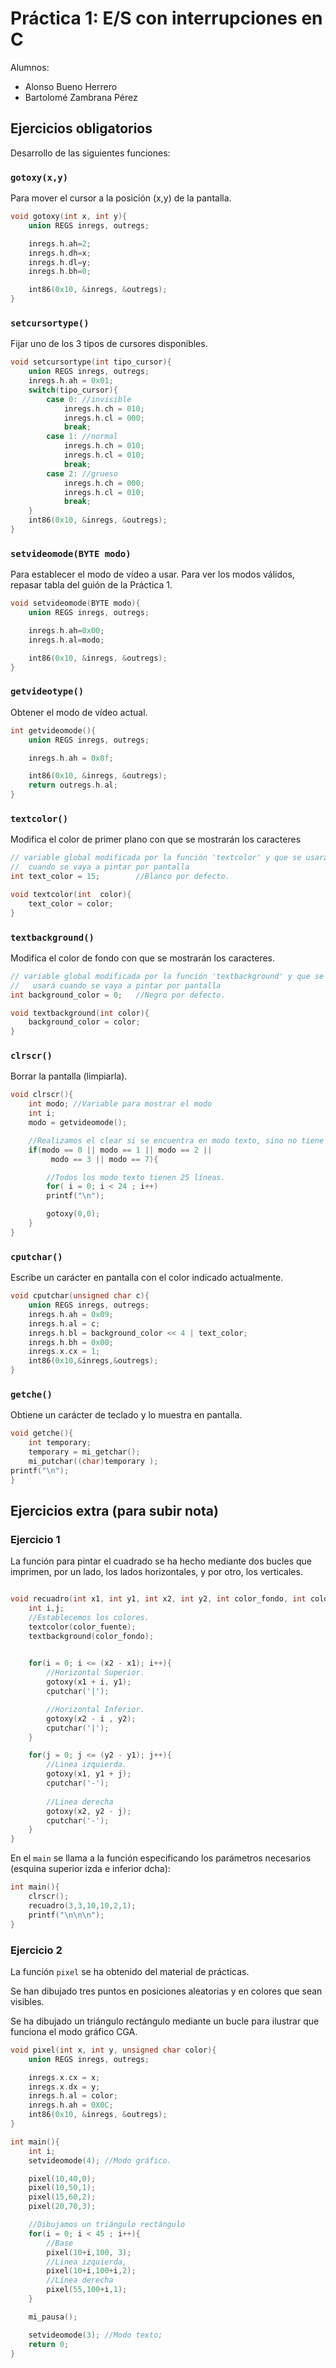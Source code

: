 # Práctica 1: E/S con interrupciones en C

Alumnos:
* Alonso Bueno Herrero
* Bartolomé Zambrana Pérez

## Ejercicios obligatorios

Desarrollo de las siguientes funciones:

### `gotoxy(x,y)` 

Para mover el cursor a la posición (x,y) de la pantalla. 

```C
void gotoxy(int x, int y){
	union REGS inregs, outregs;

	inregs.h.ah=2;
	inregs.h.dh=x;
	inregs.h.dl=y;
	inregs.h.bh=0;

	int86(0x10, &inregs, &outregs);
}
```

### `setcursortype()` 

Fijar uno de los 3 tipos de cursores disponibles. 

```C
void setcursortype(int tipo_cursor){
	union REGS inregs, outregs;
	inregs.h.ah = 0x01;
	switch(tipo_cursor){
		case 0: //invisible
			inregs.h.ch = 010;
			inregs.h.cl = 000;
			break;
		case 1: //normal
			inregs.h.ch = 010;
			inregs.h.cl = 010;
			break;
		case 2: //grueso
			inregs.h.ch = 000;
			inregs.h.cl = 010;
			break;
	}
	int86(0x10, &inregs, &outregs);
}
```

### `setvideomode(BYTE modo)`

Para establecer el modo de vídeo a usar. Para ver los modos válidos, repasar tabla del guión de la Práctica 1.

```C
void setvideomode(BYTE modo){
	union REGS inregs, outregs;

	inregs.h.ah=0x00;
	inregs.h.al=modo;

	int86(0x10, &inregs, &outregs);
}
```


###  `getvideotype()` 

Obtener el modo de vídeo actual. 



```C
int getvideomode(){
	union REGS inregs, outregs;

	inregs.h.ah = 0x0f;

	int86(0x10, &inregs, &outregs);
	return outregs.h.al;
}
```


### `textcolor()` 
Modifica el color de primer plano con que se mostrarán los caracteres

```C
// variable global modificada por la función 'textcolor' y que se usará
//  cuando se vaya a pintar por pantalla
int text_color = 15; 		//Blanco por defecto.

void textcolor(int  color){
	text_color = color;
}
```

### `textbackground()`

Modifica el color de fondo con que se mostrarán los caracteres.

```C
// variable global modificada por la función 'textbackground' y que se 
//   usará cuando se vaya a pintar por pantalla
int background_color = 0;  	//Negro por defecto.

void textbackground(int color){
	background_color = color;
}
```

### `clrscr()`

Borrar la pantalla (limpiarla).

```C
void clrscr(){
	int modo; //Variable para mostrar el modo
	int i;
	modo = getvideomode();

	//Realizamos el clear si se encuentra en modo texto, sino no tiene sentido.
	if(modo == 0 || modo == 1 || modo == 2 ||
		 modo == 3 || modo == 7){

		//Todos los modo texto tienen 25 líneas.
		for( i = 0; i < 24 ; i++)
		printf("\n");

		gotoxy(0,0);
	}
}
```


### `cputchar()`

Escribe un carácter en pantalla con el color indicado actualmente.

```C
void cputchar(unsigned char c){
	union REGS inregs, outregs;
	inregs.h.ah = 0x09;
	inregs.h.al = c;
	inregs.h.bl = background_color << 4 | text_color;
	inregs.h.bh = 0x00;
	inregs.x.cx = 1;
	int86(0x10,&inregs,&outregs);
}
```

### `getche()`

Obtiene un carácter de teclado y lo muestra en pantalla.

```C
void getche(){
	int temporary;
	temporary = mi_getchar();
	mi_putchar((char)temporary );
printf("\n");
}
```


## Ejercicios extra (para subir nota)

### Ejercicio 1

La función para pintar el cuadrado se ha hecho mediante dos bucles que imprimen, por un lado, los lados horizontales, y por otro, los verticales.

```C

void recuadro(int x1, int y1, int x2, int y2, int color_fondo, int color_fuente){
    int i,j;
    //Establecemos los colores.
    textcolor(color_fuente);
    textbackground(color_fondo);

    
    for(i = 0; i <= (x2 - x1); i++){
        //Horizontal Superior.
        gotoxy(x1 + i, y1);
        cputchar('|');

        //Horizontal Inferior.
        gotoxy(x2 - i , y2);
        cputchar('|');
    }

    for(j = 0; j <= (y2 - y1); j++){
        //Linea izquierda.
        gotoxy(x1, y1 + j);
        cputchar('-');
        
        //Linea derecha
        gotoxy(x2, y2 - j);
        cputchar('-');
    }
}
```

En el `main` se llama a la función especificando los parámetros necesarios (esquina superior izda e inferior dcha):

```C
int main(){
    clrscr();
    recuadro(3,3,10,10,2,1);
    printf("\n\n\n");
}
```

### Ejercicio 2

La función `pixel` se ha obtenido del material de prácticas. 

Se han dibujado tres puntos en posiciones aleatorias y en colores que sean visibles.

Se ha dibujado un triángulo rectángulo mediante un bucle para ilustrar que funciona el modo gráfico CGA. 

```C
void pixel(int x, int y, unsigned char color){
    union REGS inregs, outregs;

    inregs.x.cx = x;
    inregs.x.dx = y;
    inregs.h.al = color;
    inregs.h.ah = 0X0C;
    int86(0x10, &inregs, &outregs);
}

int main(){
    int i;
    setvideomode(4); //Modo gráfico.

    pixel(10,40,0);
    pixel(10,50,1);
    pixel(15,60,2);
    pixel(20,70,3);

    //Dibujamos un triángulo rectángulo
    for(i = 0; i < 45 ; i++){
        //Base
        pixel(10+i,100, 3);
        //Linea izquierda,
        pixel(10+i,100+i,2);
        //Línea derecha
        pixel(55,100+i,1);
    }

    mi_pausa();

    setvideomode(3); //Modo texto;
    return 0;
}
```

